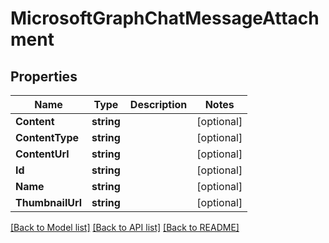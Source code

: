 # MicrosoftGraphChatMessageAttachment

## Properties

Name | Type | Description | Notes
------------ | ------------- | ------------- | -------------
**Content** | **string** |  | [optional] 
**ContentType** | **string** |  | [optional] 
**ContentUrl** | **string** |  | [optional] 
**Id** | **string** |  | [optional] 
**Name** | **string** |  | [optional] 
**ThumbnailUrl** | **string** |  | [optional] 

[[Back to Model list]](../README.md#documentation-for-models) [[Back to API list]](../README.md#documentation-for-api-endpoints) [[Back to README]](../README.md)


